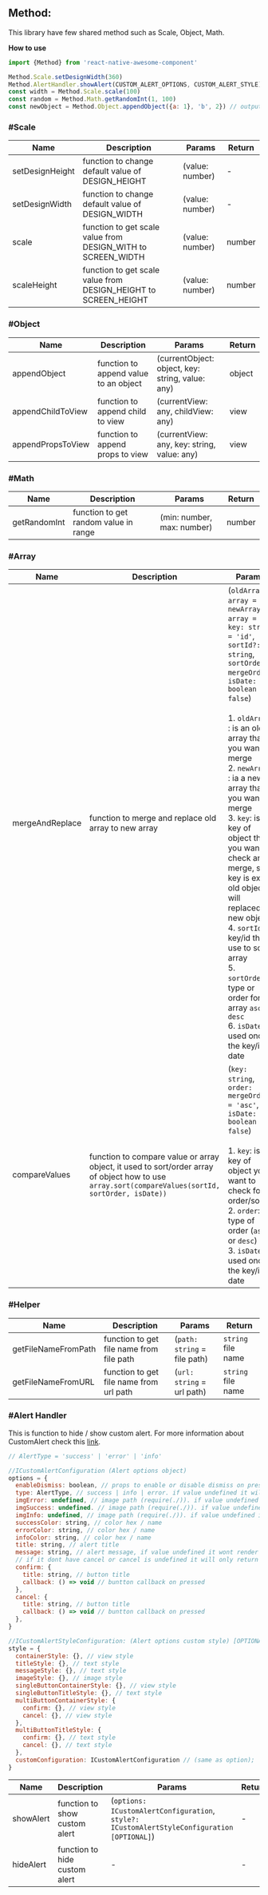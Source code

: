 ## Method:
This library have few shared method such as Scale, Object, Math.

**How to use**
```javascript
import {Method} from 'react-native-awesome-component'

Method.Scale.setDesignWidth(360)
Method.AlertHandler.showAlert(CUSTOM_ALERT_OPTIONS, CUSTOM_ALERT_STYLE)
const width = Method.Scale.scale(100)
const random = Method.Math.getRandomInt(1, 100)
const newObject = Method.Object.appendObject({a: 1}, 'b', 2}) // output {a: 1, b: 2}

```
### #Scale
Name | Description | Params | Return 
--- | --- | --- | --- 
setDesignHeight | function to change default value of DESIGN_HEIGHT | (value: number) | -
setDesignWidth | function to change default value of DESIGN_WIDTH | (value: number) | -
scale | function to get scale value from DESIGN_WITH to SCREEN_WIDTH | (value: number) | number
scaleHeight | function to get scale value from DESIGN_HEIGHT to SCREEN_HEIGHT | (value: number) | number

### #Object
Name | Description | Params | Return 
--- | --- | --- | --- 
appendObject | function to append value to an object | (currentObject: object, key: string, value: any) | object 
appendChildToView | function to append child to view | (currentView: any, childView: any) | view
appendPropsToView | function to append props to view | (currentView: any, key: string, value: any) | view

### #Math
Name | Description | Params | Return 
--- | --- | --- | --- 
getRandomInt | function to get random value in range | (min: number, max: number) | number 

### #Array
Name | Description | Params | Return 
--- | --- | --- | --- 
mergeAndReplace | function to merge and replace old array to new array | (`oldArray: array = []`, `newArray: array = []`, `key: string = 'id'`, `sortId?: string`, `sortOrder?: mergeOrder`, `isDate: boolean = false`)<br/><br/>1. `oldArray` : is an old array that you want to merge<br/>2. `newArray` : ia a new array that you want to merge<br/>3. `key`: is key of object that you want to check and merge, so if key is exist old object will replaced by new object<br/>4. `sortId`: is key/id that use to sort array <br/>5. `sortOrder`: type or order for array `asc` or `desc`<br/>6. `isDate`: it used once the key/id is date | new array 
compareValues | function to compare value or array object, it used to sort/order array of object how to use `array.sort(compareValues(sortId, sortOrder, isDate))` | (`key: string`, `order: mergeOrder = 'asc'`, `isDate: boolean = false`)<br/><br/>1. `key`: is key of object you want to check for order/sort<br/>2. `order`: type of order (`asc` or `desc`)<br/>3. `isDate`: it used once the key/id is date | sorted array 

### #Helper
Name | Description | Params | Return 
--- | --- | --- | --- 
getFileNameFromPath | function to get file name from file path | (`path: string` = file path) | `string` file name
getFileNameFromURL | function to get file name from url path | (`url: string` = url path) | `string` file name 

### #Alert Handler
This is function to hide / show custom alert. For more information about CustomAlert check this [link](../doc/custom-alert.md).

```javascript
// AlertType = 'success' | 'error' | 'info'

//ICustomAlertConfiguration (Alert options object)
options = {
  enableDismiss: boolean, // props to enable or disable dismiss on press backdrop
  type: AlertType, // success | info | error. if value undefined it will show alert without top image / icon
  imgError: undefined, // image path (require(./)). if value undefined it will show default success icon
  imgSuccess: undefined. // image path (require(./)). if value undefined it will show default info icon
  imgInfo: undefined, // image path (require(./)). if value undefined it will show default error icon
  successColor: string, // color hex / name
  errorColor: string, // color hex / name
  infoColor: string, // color hex / name
  title: string, // alert title
  message: string, // alert message, if value undefined it wont render
  // if it dont have cancel or cancel is undefined it will only return one button, else it will show two button.
  confirm: {
    title: string, // button title
    callback: () => void // buntton callback on pressed
  },
  cancel: {
    title: string, // button title
    callback: () => void // buntton callback on pressed 
  },
}

//ICustomAlertStyleConfiguration: (Alert options custom style) [OPTIONAL]
style = {
  containerStyle: {}, // view style
  titleStyle: {}, // text style
  messageStyle: {}, // text style
  imageStyle: {}, // image style
  singleButtonContainerStyle: {}, // view style
  singleButtonTitleStyle: {}, // text style
  multiButtonContainerStyle: {
    confirm: {}, // view style
    cancel: {}, // view style
  },
  multiButtonTitleStyle: {
    confirm: {}, // text style
    cancel: {}, // text style
  },
  customConfiguration: ICustomAlertConfiguration // (same as option);
}

```

Name | Description | Params | Return 
--- | --- | --- | --- 
showAlert | function to show custom alert | (`options: ICustomAlertConfiguration`, `style?: ICustomAlertStyleConfiguration [OPTIONAL]`) | -
hideAlert | function to hide custom alert | - | - 